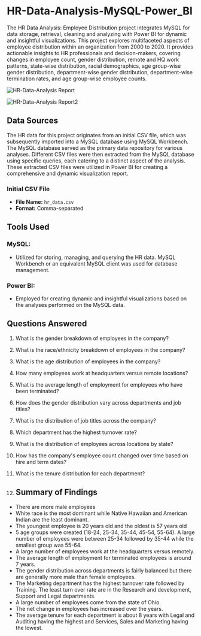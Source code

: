 # HR-Data-Analysis-MySQL-Power_BI

The HR Data Analysis: Employee Distribution project integrates MySQL for data storage, retrieval, cleaning and analyzing with Power BI for dynamic and insightful visualizations. This project explores multifaceted aspects of employee distribution within an organization from 2000 to 2020. It provides actionable insights to HR professionals and decision-makers, covering changes in employee count, gender distribution, remote and HQ work patterns, state-wise distribution, racial demographics, age group-wise gender distribution, department-wise gender distribution, department-wise termination rates, and age group-wise employee counts.

![HR-Data-Analysis Report](https://github.com/Krunal-4498/HR-Data-Analysis-MySQL-Power_BI/assets/134350505/598a6d6e-f4da-47ce-b574-e7f02e02c617)

![HR-Data-Analysis Report2](https://github.com/Krunal-4498/HR-Data-Analysis-MySQL-Power_BI/assets/134350505/567a670b-8ee8-4627-9a7c-e03a52f038c6)

## Data Sources

The HR data for this project originates from an initial CSV file, which was subsequently imported into a MySQL database using MySQL Workbench. 
The MySQL database served as the primary data repository for various analyses. Different CSV files were then extracted from the MySQL database using specific queries, each catering to a distinct aspect of the analysis. These extracted CSV files were utilized in Power BI for creating a comprehensive and dynamic visualization report.

### Initial CSV File

- **File Name:** `hr_data.csv`
- **Format:** Comma-separated

## Tools Used
### MySQL:
   - Utilized for storing, managing, and querying the HR data. MySQL Workbench or an equivalent MySQL client was used for database management.
### Power BI:
   - Employed for creating dynamic and insightful visualizations based on the analyses performed on the MySQL data.


## Questions Answered

1. What is the gender breakdown of employees in the company?
2. What is the race/ethnicity breakdown of employees in the company?
3. What is the age distribution of employees in the company?
4. How many employees work at headquarters versus remote locations?
5. What is the average length of employment for employees who have been terminated?
6. How does the gender distribution vary across departments and job titles?
7. What is the distribution of job titles across the company?
8. Which department has the highest turnover rate?
9. What is the distribution of employees across locations by state?
10. How has the company's employee count changed over time based on hire and term dates?
11. What is the tenure distribution for each department?

12. ## Summary of Findings
 - There are more male employees
 - White race is the most dominant while Native Hawaiian and American Indian are the least dominant.
 - The youngest employee is 20 years old and the oldest is 57 years old
 - 5 age groups were created (18-24, 25-34, 35-44, 45-54, 55-64). A large number of employees were between 25-34 followed by 35-44 while the smallest group was 55-64.
 - A large number of employees work at the headquarters versus remotely.
 - The average length of employment for terminated employees is around 7 years.
 - The gender distribution across departments is fairly balanced but there are generally more male than female employees.
 - The Marketing department has the highest turnover rate followed by Training. The least turn over rate are in the Research and development, Support and Legal departments.
 - A large number of employees come from the state of Ohio.
 - The net change in employees has increased over the years.
- The average tenure for each department is about 8 years with Legal and Auditing having the highest and Services, Sales and Marketing having the lowest.
